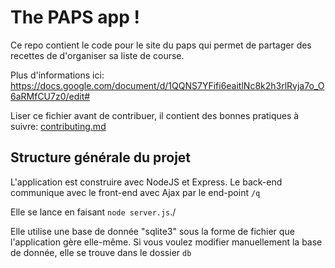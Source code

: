 # The PAPS app !
Ce repo contient le code pour le site du paps qui permet de partager des recettes de d'organiser sa liste de course.

Plus d'informations ici: https://docs.google.com/document/d/1QQNS7YFifi6eaitlNc8k2h3rlRvja7o_O6aRMfCU7z0/edit#

Liser ce fichier avant de contribuer, il contient des bonnes pratiques à suivre: [contributing.md](contributing.md)

## Structure générale du projet

L'application est construire avec NodeJS et Express. Le back-end communique avec le front-end avec Ajax par le end-point `/q`

Elle se lance en faisant `node server.js`./

Elle utilise une base de donnée "sqlite3" sous la forme de fichier que l'application gère elle-même. Si vous voulez modifier manuellement la base de donnée, elle se trouve dans le dossier `db`